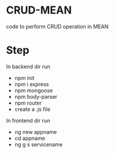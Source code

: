 # CRUD-MEAN
code to perform CRUD operation in MEAN

# Step
In backend dir run
- npm init
- npm i express
- npm mongoose
- npm body-parser 
- npm router
- create a .js file

In frontend dir run
- ng new appname
- cd appname
- ng g s servicename

